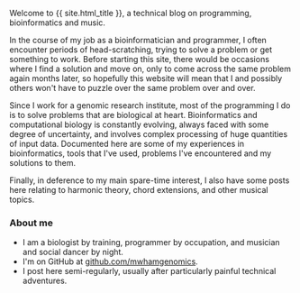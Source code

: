 Welcome to {{ site.html_title }}, a technical blog on programming, bioinformatics and music.

In the course of my job as a bioinformatician and programmer, I often encounter periods of head-scratching, trying to
solve a problem or get something to work. Before starting this site, there would be occasions where I find a solution
and move on, only to come across the same problem again months later, so hopefully this website will mean that I and
possibly others won't have to puzzle over the same problem over and over.

Since I work for a genomic research institute, most of the programming I do is to solve problems that are biological at
heart. Bioinformatics and computational biology is constantly evolving, always faced with some degree of uncertainty,
and involves complex processing of huge quantities of input data. Documented here are some of my experiences in
bioinformatics, tools that I've used, problems I've encountered and my solutions to them.

Finally, in deference to my main spare-time interest, I also have some posts here relating to harmonic theory, chord
extensions, and other musical topics.

### About me

- I am a biologist by training, programmer by occupation, and musician and social dancer by night.
- I'm on GitHub at [github.com/mwhamgenomics](https://github.com/mwhamgenomics).
- I post here semi-regularly, usually after particularly painful technical adventures.

